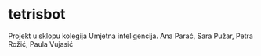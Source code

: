 # tetrisbot



Projekt u sklopu kolegija Umjetna inteligencija.
Ana Parać, Sara Pužar, Petra Rožić, Paula Vujasić


